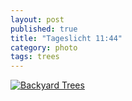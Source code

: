 ```yaml
---
layout: post
published: true
title: "Tageslicht 11:44"
category: photo
tags: trees
---
```


[![Backyard Trees](http://24.media.tumblr.com/28b7caabc6a8398a82903668bfd57489/tumblr_n2fqm7dkTj1rive1ro1_500.jpg)](http://dr3wh0.tumblr.com/post/79564284942)
